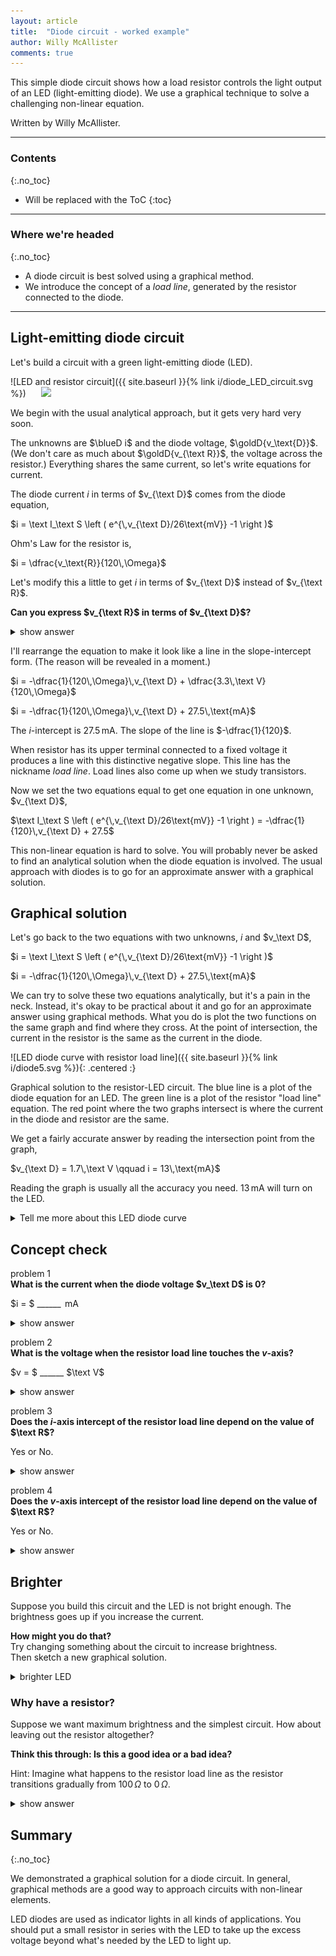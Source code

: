 ```yaml
---
layout: article
title:  "Diode circuit - worked example"
author: Willy McAllister
comments: true
---
```


This simple diode circuit shows how a load resistor controls the light output of an LED (light-emitting diode). We use a graphical technique to solve a challenging non-linear equation.

Written by Willy McAllister.

----

### Contents
{:.no_toc}

* Will be replaced with the ToC
{:toc}

----

### Where we're headed
{:.no_toc}

* A diode circuit is best solved using a graphical method.
* We introduce the concept of a *load line*, generated by the resistor connected to the diode.

---

## Light-emitting diode circuit

Let's build a circuit with a green light-emitting diode (LED).

![LED and resistor circuit]({{ site.baseurl }}{% link i/diode_LED_circuit.svg %})  $\quad$ ![](https://ka-perseus-images.s3.amazonaws.com/d461a0e645ba757934bb811cd07e8ede7122c3f1.jpg) 

We begin with the usual analytical approach, but it gets very hard very soon.

The unknowns are $\blueD i$ and the diode voltage, $\goldD{v_\text{D}}$. (We don't care as much about $\goldD{v_{\text R}}$, the voltage across the resistor.) Everything shares the same current, so let's write equations for current.

The diode current $i$ in terms of $v_{\text D}$ comes from the diode equation,

$i = \text I_\text S \left ( e^{\,v_{\text D}/26\text{mV}} -1  \right )$

Ohm's Law for the resistor is,

$i = \dfrac{v_\text{R}}{120\,\Omega}$

Let's modify this a little to get $i$ in terms of $v_{\text D}$ instead of $v_{\text R}$. 

**Can you express $v_{\text R}$ in terms of $v_{\text D}$?** 

<details>
<summary>show answer</summary>
<p>Using KVL around the loop, we know $v_{\text R} = 3.3\,\text V - v_{\text{D}}$, so the resistor current becomes,</p>

<p>$i = \dfrac{3.3\,\text V - v_{\text{D}}}{120\,\Omega}$</p>
</details>

I'll rearrange the equation to make it look like a line in the slope-intercept form. (The reason will be revealed in a moment.)

$i = -\dfrac{1}{120\,\Omega}\,v_{\text D} + \dfrac{3.3\,\text V}{120\,\Omega}$

$i = -\dfrac{1}{120\,\Omega}\,v_{\text D} + 27.5\,\text{mA}$  

The $i$-intercept is $27.5\,\text{mA}$. The slope of the line is $-\dfrac{1}{120}$. 

When resistor has its upper terminal connected to a fixed voltage it produces a line with this distinctive negative slope. This line has the nickname *load line*. Load lines also come up when we study transistors.

Now we set the two equations equal to get one equation in one unknown, $v_{\text D}$,  

$\text I_\text S \left ( e^{\,v_{\text D}/26\text{mV}} -1  \right ) = -\dfrac{1}{120}\,v_{\text D} + 27.5$

This non-linear equation is hard to solve. You will probably never be asked to find an analytical solution when the diode equation is involved. The usual approach with diodes is to go for an approximate answer with a graphical solution. 

## Graphical solution

Let's go back to the two equations with two unknowns, $i$ and $v_\text D$,

$i = \text I_\text S \left ( e^{\,v_{\text D}/26\text{mV}} -1  \right )$

$i = -\dfrac{1}{120\,\Omega}\,v_{\text D} + 27.5\,\text{mA}$   

We can try to solve these two equations analytically, but it's a pain in the neck. Instead, it's okay to be practical about it and go for an approximate answer using graphical methods. What you do is plot the two functions on the same graph and find where they cross. At the point of intersection, the current in the resistor is the same as the current in the diode.

![LED diode curve with resistor load line]({{ site.baseurl }}{% link i/diode5.svg %}){: .centered :}

<p class="caption">Graphical solution to the resistor-LED circuit. The blue line is a plot of the diode equation for an LED. The green line is a plot of the resistor "load line" equation. The red point where the two graphs intersect is where the current in the diode and resistor are the same.</p>

We get a fairly accurate answer by reading the intersection point from the graph,

$v_{\text D} = 1.7\,\text V \qquad i =  13\,\text{mA}$

Reading the graph is usually all the accuracy you need. $13\,\text{mA}$ will turn on the LED. 

<details>
<summary>Tell me more about this LED diode curve</summary>
<p>LED's are made of elements on either side of Si in the periodic table. For example, one way to make a red LED is with Gallium Arsenide Phosphide (GaAsP). With these alternate materials, the forward voltage of an LED diode is different (higher) than silicon's $0.65\,\text V$ forward voltage. </p>

<p>The diode equation gets a small tweak to allow the equation to achieve a better fit to real LED's. As shown here, a new factor $\text N$ appears in the exponent. </p>

<p>$i = \text I_\text S \left ( e^{\,qv/\text N k\text T} -1  \right )$
</p>

<p>For silicon, $\text N = 1$. $\text N$ falls between $1$ and $2$ for other materials. $\text N > 1$ causes the LED curve to move the right relative to silicon. For the LED diode graphed here, $\text I_\text S = 2.38\times 10^{-18}\text A$ and $\text N = 1.85$. This results in a forward voltage of about $1.7\,\text V$.</p>

<p>$\text N$ has the fancy name <em>emission coefficient</em>. It basically acts as a <a href="https://en.wikipedia.org/wiki/Fudge_factor">fudge factor</a> to get the math to fit the real world.</p>
</details>

## Concept check

problem 1  
**What is the current when the diode voltage $v_\text D$ is $0$?**

$i = $ \_\_\_\_\_\_ $\,\text{mA}$

<details>
<summary>show answer</summary>
<p>In the equation of the load line, let $v_\text D = 0$ and solve for $i$.</p>
<p>$i = -\dfrac{1}{120\,\Omega}\,0 + 27.5\,\text{mA} = 27.5\,\text{mA}$</p>   
<p>Or just look at the graph and see where the resistor line crosses the $i$ axis: $27.5\,\text{mA}$.</p>
</details>

problem 2  
**What is the voltage when the resistor load line touches the $v$-axis?**

$v = $ \_\_\_\_\_\_ $\text V$

<details>
<summary>show answer</summary>
<p>You can use the equation of the resistor load line: Let $i=0$ and solve for $v$.</p>

<p>$0 = -\dfrac{1}{120\,\Omega}\,v_{\text D} + 27.5\,\text{mA}$</p>

<p>$v_{\text D} = 27.5\,\text{mA}\cdot 120\,\Omega = 3.3\,\text V$</p>

<p>Or, look at the graph to see where the resistor load line crosses the voltage axis: $v = 3.3\,\text V$.</p>
</details>

problem 3  
**Does the $i$-axis intercept of the resistor load line depend on the value of $\text R$?**

Yes or No.

<details>
<summary>show answer</summary>
<p>The general form of the resistor load line is,</p>
<p>$i = -\dfrac{1}{\text R}\,v_{\text D} + \dfrac{\text V_{\text{BAT}}}{\text R}$
</p>
<p>The load line touches the $i$-axis at $v_{\text D} = 0$,</p>

<p>$i = -\dfrac{1}{\text R}\,0 + \dfrac{\text V_{\text{BAT}}}{\text R} = \dfrac{\text V_{\text{BAT}}}{\text R}$</p>

<p>So, yes, if the value of $\text R$ changes the point where the load line touches the $i$-axis will move up or down.</p>
</details>


problem 4  
**Does the $v$-axis intercept of the resistor load line depend on the value of $\text R$?**

Yes or No.

<details>
<summary>show answer</summary>
<p>The general form of the resistor load line is,</p>
<p>$i = -\dfrac{1}{\text R}\,v_{\text D} + \dfrac{\text V_{\text{BAT}}}{\text R}$</p>
<p>The load line touches the $v_{\text D}$-axis at $i = 0$,</p>

<p>$0 = -\dfrac{1}{\text R}\,v_{\text D} + \dfrac{\text V_{\text{BAT}}}{\text R}$</p>

<p>$0 = -v_{\text D} + \text V_{\text{BAT}}$</p>

<p>$v_{\text D} = \text V_{\text{BAT}}$</p>

<p>So, no, the value of $\text R$ has no effect on where the load line touches the $v$-axis. It crosses the $v$-axis at $\text V_{\text{BAT}}$ for any value of $\text R$.</p>
</details>

## Brighter

Suppose you build this circuit and the LED is not bright enough. The brightness goes up if you increase the current. 

**How might you do that?**  
Try changing something about the circuit to increase brightness.  
Then sketch a new graphical solution. 

<details>
    <summary>brighter LED</summary>
    <p>One way to get more diode current is to reduce the series resistance. Lower resistance makes the resistor load line steeper. If we reduce the resistor from $200\,\Omega$ down to $100\,\Omega$ and replot the load line, we get a new solution,</p>

<p><img class="centered" src="/i/diode6.svg" /></p>

<p>Reducing the resistor to $100\,\Omega$ tips the load line up and raises the $i$-axis intercept up to $3.3\,\text V / 100\,\Omega = 33\,\text{mA}$. At the point where the two graphs intersect the LED current increases from $13\,\text{mA}$ to a bit more than $15\,\text{mA}$, making it brighter. The voltage on the diode increases, too, but only by a little bit.</p> 

<p>You could also see what happens if you increase the supply voltage. The resistor line moves in a different way when the voltage is adjusted. Go ahead give that a try on your own.</p>
</details>

### Why have a resistor?

Suppose we want maximum brightness and the simplest circuit. How about leaving out the resistor altogether? 

**Think this through: Is this a good idea or a bad idea?**

Hint: Imagine what happens to the resistor load line as the resistor transitions gradually from $100\,\Omega$ to $0\,\Omega$.

<details>
<summary>show answer</summary>
<p>If we make the resistor smaller and smaller, the resistor load line gets steeper and steeper. The bottom of the load line is anchored at the power supply value, $3.3\,\text V$, and the intersection with the diode curve goes up and up and up. When the resistor value becomes $0\,\Omega$ the load line is vertical.</p>

<p><img class="centered" src="/i/diode7.svg"></p>

<p>When $\text R = 0\,\Omega$, the load line points straight up and does not intersect the diode curve until way way up there at some very high current. Two things can happen at this point. The diode burns out from the excess heat, or, assuming the diode survives this abuse, the battery runs down in just a little while. </p>

<p>It turns out to be a bad idea to leave out the resistor. You always want to put a resistor in there to limit the current and "absorb" the difference in voltage between the diode's forward voltage and the power supply.</p>
</details>

## Summary
{:.no_toc}

We demonstrated a graphical solution for a diode circuit. In general, graphical methods are a good way to approach circuits with non-linear elements.

LED diodes are used as indicator lights in all kinds of applications. You should put a small resistor in series with the LED to take up the excess voltage beyond what's needed by the LED to light up.

